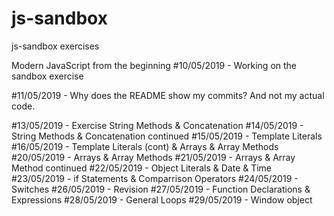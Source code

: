 # js-sandbox
js-sandbox exercises

Modern JavaScript from the beginning
#10/05/2019 - Working on the sandbox exercise


#11/05/2019 - Why does the README show my commits? And not my actual code.

#13/05/2019 - Exercise String Methods & Concatenation
#14/05/2019 - String Methods & Concatenation continued
#15/05/2019 - Template Literals
#16/05/2019 - Template Literals (cont) & Arrays & Array Methods
#20/05/2019 - Arrays & Array Methods
#21/05/2019 - Arrays & Array Method continued
#22/05/2019 - Object Literals & Date & Time
#23/05/2019 - if Statements & Comparrison Operators
#24/05/2019 - Switches
#26/05/2019 - Revision 
#27/05/2019 - Function Declarations & Expressions
#28/05/2019 - General Loops
#29/05/2019 - Window object
